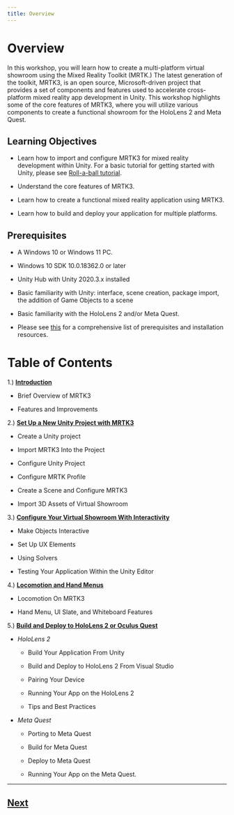 ```yaml
---
title: Overview
---
```

# Overview

In this workshop, you will learn how to create a multi-platform virtual showroom using the Mixed Reality Toolkit (MRTK.) The latest generation of the toolkit, MRTK3, is an open source, Microsoft-driven project that provides a set of components and features used to accelerate cross-platform mixed reality app development in Unity. This workshop highlights some of the core features of MRTK3, where you will utilize various components to create a functional showroom for the HoloLens 2 and Meta Quest.

## Learning Objectives

- Learn how to import and configure MRTK3 for mixed reality development within Unity. For a basic tutorial for getting started with Unity, please see [Roll-a-ball tutorial](https://learn.unity.com/project/roll-a-ball).

- Understand the core features of MRTK3.

- Learn how to create a functional mixed reality application using MRTK3.

- Learn how to build and deploy your application for multiple platforms.

## Prerequisites

- A Windows 10 or Windows 11 PC.  

- Windows 10 SDK 10.0.18362.0 or later  

- Unity Hub with Unity 2020.3.x installed  

- Basic familiarity with Unity: interface, scene creation, package import, the addition of Game Objects to a scene 

- Basic familiarity with the HoloLens 2 and/or Meta Quest. 

- Please see [this](https://docs.microsoft.com/en-us/windows/mixed-reality/develop/install-the-tools) for a comprehensive list of prerequisites and installation resources.

# Table of Contents 
1.) [**Introduction**](1-introduction.md)
    
- Brief Overview of MRTK3

- Features and Improvements


2.) [**Set Up a New Unity Project with MRTK3**](2-setup-unity-project.md)

- Create a Unity project

- Import MRTK3 Into the Project

- Configure Unity Project 

- Configure MRTK Profile

- Create a Scene and Configure MRTK3

- Import 3D Assets of Virtual Showroom

3.) [**Configure Your Virtual Showroom With Interactivity**](3-configure-virtual-showroom.md)


-	Make Objects Interactive

-	Set Up UX Elements

-	Using Solvers

-	Testing Your Application Within the Unity Editor

4.) [**Locomotion and Hand Menus**](4-locomoting-around-virtual-showroom.md)

-	Locomotion On MRTK3

-	Hand Menu, UI Slate, and Whiteboard Features

5.) [**Build and Deploy to HoloLens 2 or Oculus Quest**](5-build-deploy.md)
-	*HoloLens 2*

    -	Build Your Application From Unity

    -	Build and Deploy to HoloLens 2 From Visual Studio

    -	Pairing Your Device

    -	Running Your App on the HoloLens 2

    -	Tips and Best Practices
- *Meta Quest*

    - Porting to Meta Quest
    
    - Build for Meta Quest
    
    - Deploy to Meta Quest
    
    - Running Your App on the Meta Quest. 

---

##  [Next](1-introduction.md)                                                     


